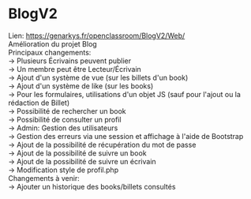 # BlogV2
Lien: https://genarkys.fr/openclassroom/BlogV2/Web/ <br />
Amélioration du projet Blog <br />
Principaux changements: <br />
  -> Plusieurs Écrivains peuvent publier <br />
  -> Un membre peut être Lecteur/Écrivain <br />
  -> Ajout d'un système de vue (sur les billets d'un book) <br />
  -> Ajout d'un système de like (sur les books) <br />
  -> Pour les formulaires, utilisations d'un objet JS (sauf pour l'ajout ou la rédaction de Billet) <br />
  -> Possibilité de rechercher un book <br />
  -> Possibilité de consulter un profil <br />
  -> Admin: Gestion des utilisateurs <br />
  -> Gestion des erreurs via une session et affichage à l'aide de Bootstrap <br />
  -> Ajout de la possibilité de récupération du mot de passe <br />
  -> Ajout de la possibilité de suivre un book <br />
  -> Ajout de la possibilité de suivre un écrivain <br />
  -> Modification style de profil.php
  <br />
Changements à venir: <br />
  -> Ajouter un historique des books/billets consultés <br />
